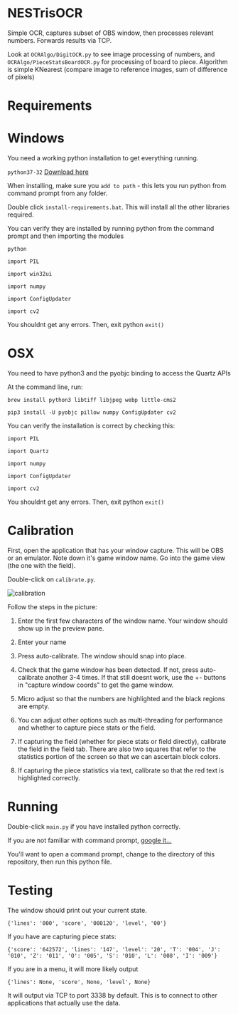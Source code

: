 NESTrisOCR
===
Simple OCR, captures subset of OBS window, then processes relevant numbers.
Forwards results via TCP.

Look at `OCRAlgo/DigitOCR.py` to see image processing of numbers, and `OCRAlgo/PieceStatsBoardOCR.py` for processing of board to piece.
Algorithm is simple KNearest (compare image to reference images, sum of difference of pixels)


Requirements
===

Windows
=====
You need a working python installation to get everything running.

`python37-32` [Download here](https://www.python.org/downloads/release/python-372/)

When installing, make sure you `add to path` - this lets you run python from command prompt from any folder.

Double click `install-requirements.bat`. This will install all the other libraries required.

You can verify they are installed by running python from the command prompt and then importing the modules

`python`

`import PIL` 

`import win32ui`

`import numpy`

`import ConfigUpdater`

`import cv2`


You shouldnt get any errors. Then, exit python
`exit()`


OSX
=====

You need to have python3 and the pyobjc binding to access the Quartz APIs

At the command line, run:

`brew install python3 libtiff libjpeg webp little-cms2`

`pip3 install -U pyobjc pillow numpy ConfigUpdater cv2`

You can verify the installation is correct by checking this:

`import PIL`

`import Quartz`

`import numpy`

`import ConfigUpdater`

`import cv2`


You shouldnt get any errors. Then, exit python
`exit()`


Calibration
===
First, open the application that has your window capture. This will be OBS or an emulator.
Note down it's game window name. Go into the game view (the one with the field).

Double-click on `calibrate.py`.

![calibration](https://github.com/alex-ong/NESTrisOCR/blob/master/assets/doc/example-calibration.png)

Follow the steps in the picture:

1) Enter the first few characters of the window name. Your window should show up in the preview pane.

2) Enter your name 

3) Press auto-calibrate. The window should snap into place.

4) Check that the game window has been detected. If not, press auto-calibrate another 3-4 times. If that still doesnt work,
   use the +- buttons in "capture window coords" to get the game window.

5) Micro adjust so that the numbers are highlighted and the black regions are empty.

6) You can adjust other options such as multi-threading for performance and whether to capture piece stats or the field.

7) If capturing the field (whether for piece stats or field directly), calibrate the field in the field tab. There are also
   two squares that refer to the statistics portion of the screen so that we can ascertain block colors.

8) If capturing the piece statistics via text, calibrate so that the red text is highlighted correctly.

Running
===
Double-click `main.py` if you have installed python correctly.

If you are not familiar with command prompt, [google it...](https://www.google.com/search?q=how+to+change+directory+in+command+prompt)

You'll want to open a command prompt, change to the directory of this repository, then run this python file.


Testing
===
The window should print out your current state.

`{'lines': '000', 'score', '000120', 'level', '00'}`

If you have are capturing piece stats:

`{'score': '642572', 'lines': '147', 'level': '20', 'T': '004', 'J': '010', 'Z': '011', 'O': '005', 'S': '010', 'L': '008', 'I': '009'}`

If you are in a menu, it will more likely output

`{'lines': None, 'score', None, 'level', None}`

It will output via TCP to port 3338 by default. This is to connect to other applications that actually use the data.

